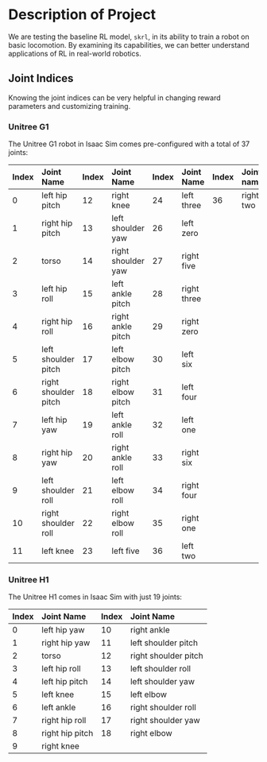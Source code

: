 # Description of Project

We are testing the baseline RL model, `skrl`, in its ability to train a robot on basic locomotion. By examining its capabilities, we can better understand applications of RL in real-world robotics.

## Joint Indices
 
Knowing the joint indices can be very helpful in changing reward parameters and customizing training.

### Unitree G1
The Unitree G1 robot in Isaac Sim comes pre-configured with a total of 37 joints:

| Index| Joint Name         |   Index |  Joint Name      |  Index  |  Joint Name  |  Index  | Joint name  |
|------|:-------------------| --------|:-----------------| --------|:-------------|---------|:------------|
|   0  |left hip pitch      |    12   |right knee        |    24   |left three    |    36   |   right two |
|   1  |right hip pitch     |    13   |left shoulder yaw |    26   |left zero     |
|   2  |torso               |    14   |right shoulder yaw|    27   |right five    |
|   3  |left hip roll       |    15   |left ankle pitch  |    28   |right three   |
|   4  |right hip roll      |    16   |right ankle pitch |    29   |right zero    |
|   5  |left shoulder pitch |    17   |left elbow pitch  |    30   |left six      |
|   6  |right shoulder pitch|    18   |right elbow pitch |    31   |left four     |
|   7  |left hip yaw        |    19   |left ankle roll   |    32   |left one      |
|   8  |right hip yaw       |    20   |right ankle roll  |    33   |right six     |
|  9   |left shoulder roll  |    21   |left elbow roll   |    34   |right four    |
|  10  |right shoulder roll |    22   |right elbow roll  |    35   |right one     |
|  11  |left knee           |    23   |left five         |    36   |left two      |

### Unitree H1
The Unitree H1 comes in Isaac Sim with just 19 joints:

| Index| Joint Name      |   Index |  Joint Name        | 
|------|:----------------| --------|:-------------------| 
|   0  |left hip yaw     |    10   |right ankle         | 
|   1  |right hip yaw    |    11   |left shoulder pitch |   
|   2  |torso            |    12   |right shoulder pitch|   
|   3  |left hip roll    |    13   |left shoulder roll  |   
|   4  |left hip pitch   |    14   |left shoulder yaw   |   
|   5  |left knee        |    15   |left elbow          |    
|   6  |left ankle       |    16   |right shoulder roll |    
|   7  |right hip roll   |    17   |right shoulder yaw  |    
|   8  |right hip pitch  |    18   |right elbow         |
|  9   |right knee       |